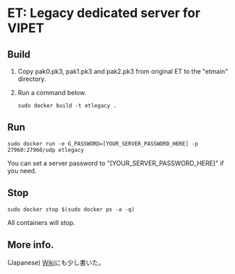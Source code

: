 # ET: Legacy dedicated server for VIPET
## Build

  1. Copy pak0.pk3, pak1.pk3 and pak2.pk3 from original ET to the "etmain" directory.

  2. Run a command below.

      `sudo docker build -t etlegacy .`

## Run

  `sudo docker run -e G_PASSWORD=[YOUR_SERVER_PASSWORD_HERE] -p 27960:27960/udp etlegacy`

  You can set a server password to "[YOUR_SERVER_PASSWORD_HERE]" if you need.

## Stop

  `sudo docker stop $(sudo docker ps -a -q)`

  All containers will stop.

## More info.
  (Japanese) [Wiki](https://github.com/hotpot774/etlegacy/wiki)にも少し書いた。
